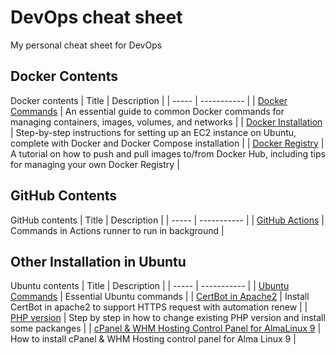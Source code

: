 # DevOps cheat sheet
My personal cheat sheet for DevOps

## Docker Contents
Docker contents
| Title | Description |
| ----- | ----------- |
| [Docker Commands](Docker%20-%20Commands.md) | An essential guide to common Docker commands for managing containers, images, volumes, and networks |
| [Docker Installation](Docker%20-%20Installation.md) | Step-by-step instructions for setting up an EC2 instance on Ubuntu, complete with Docker and Docker Compose installation |
| [Docker Registry](Docker%20-%20Registry.md) | A tutorial on how to push and pull images to/from Docker Hub, including tips for managing your own Docker Registry |

## GitHub Contents
GitHub contents
| Title | Description |
| ----- | ----------- |
| [GitHub Actions](GitHub%20-%20Actions%20Command.md) | Commands in Actions runner to run in background |

## Other Installation in Ubuntu
Ubuntu contents
| Title | Description |
| ----- | ----------- |
| [Ubuntu Commands](Ubuntu%20-%20Commands.md) | Essential Ubuntu commands |
| [CertBot in Apache2](Ubuntu%20-%20Certbot%20Apache2.md) | Install CertBot in apache2 to support HTTPS request with automation renew |
| [PHP version](Ubuntu%20-%20PHP%20version.md) | Step by step in how to change existing PHP version and install some packanges |
| [cPanel & WHM Hosting Control Panel for AlmaLinux 9](Ubuntu%20-%20cPanel%20%26%20WHM.md) | How to install cPanel & WHM Hosting control panel for Alma Linux 9 |
